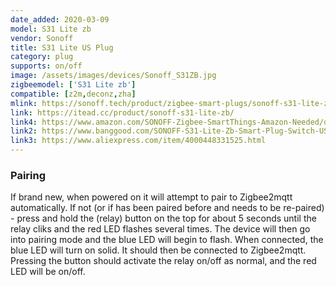 ```yaml
---
date_added: 2020-03-09
model: S31 Lite zb
vendor: Sonoff
title: S31 Lite US Plug
category: plug
supports: on/off
image: /assets/images/devices/Sonoff_S31ZB.jpg
zigbeemodel: ['S31 Lite zb']
compatible: [z2m,deconz,zha]
mlink: https://sonoff.tech/product/zigbee-smart-plugs/sonoff-s31-lite-zb
link: https://itead.cc/product/sonoff-s31-lite-zb/
link4: https://www.amazon.com/SONOFF-Zigbee-SmartThings-Amazon-Needed/dp/B082PSKRSP/
link2: https://www.banggood.com/SONOFF-S31-Lite-Zb-Smart-Plug-Switch-US-Type-Zig-bee-Version-p-1613320.html
link3: https://www.aliexpress.com/item/4000448331525.html
---
```

### Pairing
If brand new, when powered on it will attempt to pair to Zigbee2mqtt automatically. If not (or if has been paired before and needs to be re-paired) - press and hold the (relay) button on the top for about 5 seconds until the relay cliks and the red LED flashes several times. The device will then go into pairing mode and the blue LED will begin to flash. When connected, the blue LED will turn on solid. It should then be connected to Zigbee2mqtt. Pressing the button should activate the relay on/off as normal, and the red LED will be on/off. 

